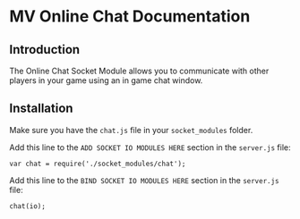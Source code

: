 MV Online Chat Documentation
==========================

Introduction
-------------

The Online Chat Socket Module allows you to communicate with other players in your game using an in game chat window.

Installation
-------------

Make sure you have the `chat.js` file in your `socket_modules` folder.

Add this line to the `ADD SOCKET IO MODULES HERE` section in the `server.js` file:

`var chat = require('./socket_modules/chat');`

Add this line to the `BIND SOCKET IO MODULES HERE` section in the `server.js` file:

`chat(io);`
